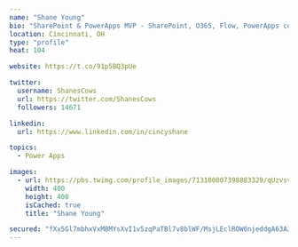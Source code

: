 ```yaml
---
name: "Shane Young"
bio: "SharePoint & PowerApps MVP - SharePoint, O365, Flow, PowerApps consulting? @PowerApps911 | Pure Snark? You found it."
location: Cincinnati, OH
type: "profile"
heat: 104

website: https://t.co/91p5BQ3pUe

twitter:
  username: ShanesCows
  url: https://twitter.com/ShanesCows
  followers: 14671

linkedin:
  url: https://www.linkedin.com/in/cincyshane

topics:
  - Power Apps

images:
  - url: https://pbs.twimg.com/profile_images/713100007398883329/qUzvsvQ3_400x400.jpg
    width: 400
    height: 400
    isCached: true
    title: "Shane Young"

secured: "fXx5Gl7mbhxVxM8MYsXvI1v5zqPaTBl7v8blWF/MsjLEclROW6njeddgA63AJX6qg1otIsfpD2g6jPoUpQg040Q6F3YdyMozqYeJGP874Y79+0AS0vUU/qrFB8yrEirDBqWqgzXKVN53WxxWULp/qSrYKLmEFY9hOjQuqJ+Krt4l81Q8/4+4VElnDvxshfIsHDmfbF7KoUgOIEf8DmhNTpgnNxjlQyGL8vZiDibwp7ZjrXx0azhnAG+q0EQHHBEmogHSy4ZDTiLi+MXJ3WTbB4fVndfKnUC1odxJnTahXhkfKhsNcDhZbjFGKZ8hzWRuT45hF1iPKQ383nxUY0fRgysFoeRJ4u1EY79k2OC8+SGrHp5BVmb+zuStykaqseYFzPnZ8AFafNjDy8CUUwrflXnIKSzjgFLCqYKXGsgReJY=;nG7iOaSRaE7dbB92wa+NLQ=="
---
```


